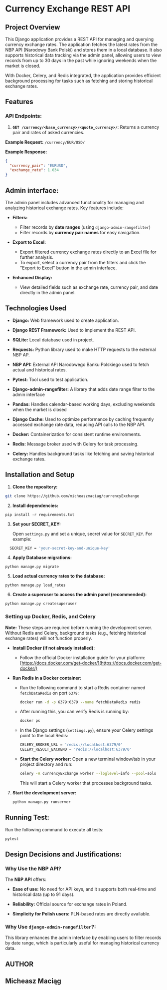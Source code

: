 # Currency Exchange REST API

## Project Overview

This Django application provides a REST API for managing and querying currency exchange rates.
The application fetches the latest rates from the NBP API (Narodowy Bank Polski)
and stores them in a local database. It also supports historical data tracking via
the admin panel, allowing users to view records from up to 30 days in the past while 
ignoring weekends when the market is closed. 

With Docker, Celery, and Redis integrated, the application provides efficient background 
processing for tasks such as fetching and storing historical exchange rates.

## Features

### API Endpoints:

1. **`GET /currency/<base_currency>/<quote_currency>/`**: Returns a currency pair and rates of asked currencies.

**Example Request:** ``/currency/EUR/USD/``

**Example Response:**

```json
{
  "currency_pair": "EURUSD",
  "exchange_rate": 1.034
}
```

## Admin interface:

The admin panel includes advanced functionality for managing and 
analyzing historical exchange rates. Key features include:

* **Filters:**
    * Filter records by **date ranges** (using ``django-admin-rangefilter``)
    * Filter records by **currency pair names** for easy navigation.

* **Export to Excel:**
    * Export filtered currency exchange rates directly to an Excel file for further analysis.
    * To export, select a currency pair from the filters and click 
      the "Export to Excel" button in the admin interface.
  
* **Enhanced Display:**
  * View detailed fields such as exchange rate, currency pair, and date directly in the admin panel.


## Technologies Used

* **Django:** Web framework used to create application.

* **Django REST Framework:** Used to implement the REST API.

* **SQLite:** Local database used in project.

* **Requests:** Python library used to make HTTP requests to the external NBP AP.

* **NBP API:** External API Narodowego Banku Polskiego used to fetch actual and historical rates.

* **Pytest:** Tool used to test application.

* **Django-admin-rangefilter:** A library that adds date range filter to the admin interface

* **Pandas:** Handles calendar-based working days, excluding weekends when the market is closed

* **Django Cache:** Used to optimize performance by caching frequently accessed exchange rate data, reducing API calls to the NBP API.

* **Docker:** Containerization for consistent runtime environments.

* **Redis:** Message broker used with Celery for task processing.

* **Celery:** Handles background tasks like fetching and saving historical exchange rates.

## Installation and Setup

1. **Clone the repository:**

```bash
git clone https://github.com/micheaszmaciag/currencyExchange
```

2. **Install dependencies:**

```shell
pip install -r requirements.txt
```

3. **Set your SECRET_KEY:**

    Open ``settings.py`` and set a unique, secret value for ``SECRET_KEY``. For example:

```bash
  SECRET_KEY = 'your-secret-key-and-unique-key' 
```

4. **Apply Database migrations:**

```shell
python manage.py migrate
```

5. **Load actual currency rates to the database:**

```shell
python manage.py load_rates
```

6. **Create a superuser to access the admin panel (recommended):**

```bash
python manage.py createsuperuser
```

### Setting up Docker, Redis, and Celery

**Note:** These steps are required before running the development server. Without Redis and Celery, background tasks (e.g., fetching historical exchange rates) will not function properly.

  * **Install Docker (if not already installed):**
     - Follow the official Docker installation guide for your platform:  
     [https://docs.docker.com/get-docker/](https://docs.docker.com/get-docker/)

  * **Run Redis in a Docker container:**
     - Run the following command to start a Redis container named `fetchDataRedis` on port `6379`:
       ```bash
       docker run -d -p 6379:6379 --name fetchDataRedis redis
       ```
     - After running this, you can verify Redis is running by:
       ```bash
       docker ps
       ```
     - In the Django settings (`settings.py`), ensure your Celery settings point to the local Redis:
       ```python
       CELERY_BROKER_URL = 'redis://localhost:6379/0'
       CELERY_RESULT_BACKEND = 'redis://localhost:6379/0'
       ```

    * **Start the Celery worker:** Open a new terminal window/tab in your project directory and run:
       ```bash
       celery -A currencyExchange worker --loglevel=info --pool=solo
       ```
       This will start a Celery worker that processes background tasks.

7. **Start the development server:**
   ```bash
   python manage.py runserver

## Running Test:

Run the following command to execute all tests:

```bash
pytest
```

## Design Decisions and Justifications:

### Why Use the NBP API?

The **NBP API** offers:

* **Ease of use:** No need for API keys, and it supports both real-time and historical data (up to 91 days).

* **Reliability:** Official source for exchange rates in Poland.

* **Simplicity for Polish users:** PLN-based rates are directly available.

### **Why Use** `django-admin-rangefilter`?:

This library enhances the admin interface by enabling users to filter
records by date range, which is particularly useful for managing historical currency data.

## AUTHOR

## Micheasz Maciąg
